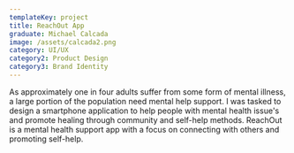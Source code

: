 ```yaml
---
templateKey: project
title: ReachOut App
graduate: Michael Calcada
image: /assets/calcada2.png
category: UI/UX
category2: Product Design
category3: Brand Identity
---
```

As approximately one in four adults suffer from some form of mental illness, a large portion of the population need mental help support. I was tasked to design a smartphone application to help people with mental health issue's and promote healing through community and self-help methods. ReachOut is a mental health support app with a focus on connecting with others and promoting self-help.
